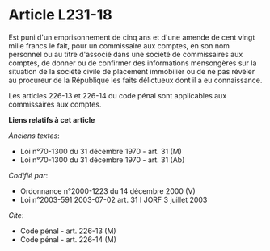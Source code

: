 # Article L231-18

Est puni d'un emprisonnement de cinq ans et d'une amende de cent vingt mille francs le fait, pour un commissaire aux comptes,
en son nom personnel ou au titre d'associé dans une société de commissaires aux comptes, de donner ou de confirmer des
informations mensongères sur la situation de la société civile de placement immobilier ou de ne pas révéler au procureur de
la République les faits délictueux dont il a eu connaissance.

Les articles 226-13 et 226-14 du code pénal sont applicables aux commissaires aux comptes.

**Liens relatifs à cet article**

_Anciens textes_:

  - Loi n°70-1300 du 31 décembre 1970 - art. 31 (M)
  - Loi n°70-1300 du 31 décembre 1970 - art. 31 (Ab)

_Codifié par_:

  - Ordonnance n°2000-1223 du 14 décembre 2000 (V)
  - Loi n°2003-591 2003-07-02 art. 31 I JORF 3 juillet 2003

_Cite_:

  - Code pénal - art. 226-13 (M)
  - Code pénal - art. 226-14 (M)

